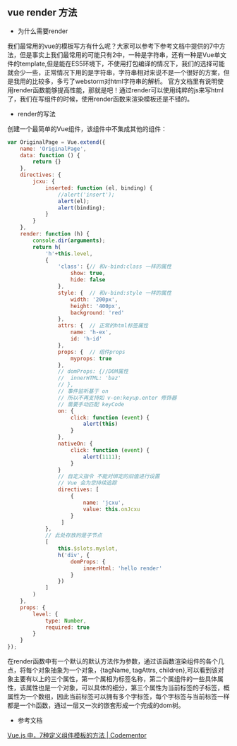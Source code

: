 ## vue render 方法

- 为什么需要render

我们最常用的vue的模板写方有什么呢？大家可以参考下参考文档中提供的7中方法，但是事实上我们最常用的可能只有2中，一种是字符串，还有一种是Vue单文件的template,但是能在ES5环境下，不使用打包编译的情况下，我们的选择可能就会少一些，正常情况下用的是字符串，字符串相对来说不是一个很好的方案，但是我用的比较多，多亏了webstorm对html字符串的解析。
官方文档里有说明使用render函数能够提高性能，那就是吧！通过render可以使用纯粹的js来写html了，我们在写组件的时候，使用render函数来渲染模板还是不错的。

- render的写法

创建一个最简单的Vue组件，该组件中不集成其他的组件：

````javascript
var OriginalPage = Vue.extend({
	name: 'OriginalPage',
	data: function () {
		return {}
	},
	directives: {
		jcxu: {
			inserted: function (el, binding) {
				//alert('insert');
				alert(el);
				alert(binding);
			}
		}
	},
	render: function (h) {
		console.dir(arguments);
		return h(
			'h'+this.level,
			{
				'class': {// 和v-bind:class 一样的属性
					show: true,
					hide: false
				},
				style: {  // 和v-bind:style 一样的属性
					width: '200px',
					height: '400px',
					background: 'red'
				},
				attrs: {  // 正常的html标签属性
					name: 'h-ex',
					id: 'h-id'
				},
				props: {  // 组件props
					myprops: true
				},
				// domProps: {//DOM属性
				// 	innerHTML: 'baz'
				// },
				// 事件监听基于 on
				// 所以不再支持如 v-on:keyup.enter 修饰器
				// 需要手动匹配 keyCode
				on: {
					click: function (event) {
						alert(this)
					}
				},
				nativeOn: {
					click: function (event) {
						alert(1111);
					}
				}
				// 自定义指令 不能对绑定的旧值进行设置
				// Vue 会为您持续追踪
				directives: [
				 	{
				 		name: 'jcxu',
				 		value: this.onJcxu
				 	}
				 ]
			},
			// 此处存放的是子节点
			[
				this.$slots.myslot,
				h('div', {
					domProps: {
						innerHtml: 'hello render'
					}
				})
			]
		)
	},
	props: {
		level: {
			type: Number,
			required: true
		}
	}
});
````

在render函数中有一个默认的默认方法作为参数，通过该函数渲染组件的各个几点，将每个对象抽象为一个对象，{tagName, tagAttrs, children},可以看到该对象主要有以上的三个属性，第一个属相为标签名称，第二个属组件的一些具体属性，该属性也是一个对象，可以具体的细分，第三个属性为当前标签的子标签，概属性为一个数组，因此当前标签可以拥有多个字标签，每个字标签与当前标签一样都是一个h函数，通过一层又一次的嵌套形成一个完成的dom树。

- 参考文档

[Vue.js 中，7种定义组件模板的方法 | Codementor](http://www.zcfy.cc/article/7-ways-to-define-a-component-template-in-vue-js-codementor-3644.html)